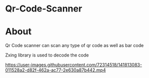 # Qr-Code-Scanner


# About

Qr Code scanner can scan any type of qr code as well as bar code

Zxing library is used to decode the code


https://user-images.githubusercontent.com/72314518/141813083-011528a2-d82f-462a-ac77-2e630a87b442.mp4



